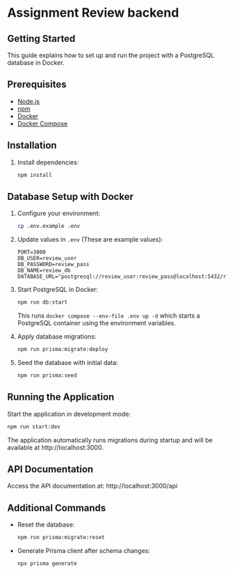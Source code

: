 # Assignment Review backend

## Getting Started

This guide explains how to set up and run the project with a PostgreSQL database in Docker.

## Prerequisites

- [Node.js](https://nodejs.org/)
- [npm](https://www.npmjs.com/)
- [Docker](https://www.docker.com/)
- [Docker Compose](https://docs.docker.com/compose/)

## Installation

1. Install dependencies:
   ```bash
   npm install
   ```

## Database Setup with Docker

1. Configure your environment:
   ```bash
   cp .env.example .env
   ```

2. Update values in `.env` (These are example values):
   ```
   PORT=3000
   DB_USER=review_user
   DB_PASSWORD=review_pass
   DB_NAME=review_db
   DATABASE_URL="postgresql://review_user:review_pass@localhost:5432/review_db"
   ```

3. Start PostgreSQL in Docker:
   ```bash
   npm run db:start
   ```
   This runs `docker compose --env-file .env up -d` which starts a PostgreSQL container using the environment variables.

4. Apply database migrations:
   ```bash
   npm run prisma:migrate:deploy
   ```

5. Seed the database with initial data:
   ```bash
   npm run prisma:seed
   ```

## Running the Application

Start the application in development mode:
```bash
npm run start:dev
```

The application automatically runs migrations during startup and will be available at http://localhost:3000.

## API Documentation

Access the API documentation at:
http://localhost:3000/api

## Additional Commands

- Reset the database:
  ```bash
  npm run prisma:migrate:reset
  ```

- Generate Prisma client after schema changes:
  ```bash
  npx prisma generate
  ```
